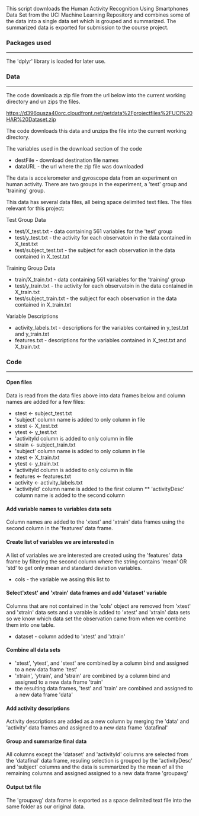 This script downloads the Human Activity Recognition Using Smartphones Data Set from the UCI Machine Learning Repository 
and combines some of the data into a single data set which is grouped and summarized. The summarized data is exported for
submission to the course project.


### Packages used
-------------
The 'dplyr' library is loaded for later use.


### Data
----
The code downloads a zip file from the url below into the current working directory and un zips the files.

https://d396qusza40orc.cloudfront.net/getdata%2Fprojectfiles%2FUCI%20HAR%20Dataset.zip

The code downloads this data and unzips the file into the current working directory.

The variables used in the download section of the code
* destFile - download destination file names
* dataURL - the url where the zip file was downloaded

The data is accelerometer and gyroscope data from an experiment on human activity. There are two groups in the experiment, a 'test' group and 'training' group.

This data has several data files, all being space delimited text files. The files relevant for this project:

Test Group Data
* test/X_test.txt - data containing 561 variables for the 'test' group
 * test/y_test.txt - the activity for each observatoin in the data contained in X_test.txt
 * test/subject_test.txt - the subject for each observation in the data contained in X_test.txt

Training Group Data
* train/X_train.txt - data containing 561 variables for the 'training' group
 * test/y_train.txt - the activity for each observatoin in the data contained in X_train.txt
 * test/subject_train.txt - the subject for each observation in the data contained in X_train.txt

Variable Descriptions
* activity_labels.txt - descriptions for the variables contained in y_test.txt and y_train.txt
* features.txt - descriptions for the variables contained in X_test.txt and X_train.txt


### Code
----
#### Open files

Data is read from the data files above into data frames below and column names are added for a few files:

* stest <- subject_test.txt
 * 'subject' column name is added to only column in file
* xtest <- X_test.txt
* ytest <- y_test.txt
 * 'activityId column is added to only column in file
* strain <- subject_train.txt
 * 'subject' column name is added to only column in file
* xtest <- X_train.txt
* ytest <- y_train.txt
 * 'activityId column is added to only column in file
* features <- features.txt
* activity <- activity_labels.txt
 * 'activityId' column name is added to the first column
** 'activityDesc' column name is added to the second column

#### Add variable names to variables data sets
Column names are added to the 'xtest' and 'xtrain' data frames using the second column in the 'features' data frame.

#### Create list of variables we are interested in
A list of variables we are interested are created using the 'features' data frame by filtering the second column 
where the string contains 'mean' OR 'std' to get only mean and standard deviation variables.

* cols - the variable we assing this list to

#### Select'xtest' and 'xtrain' data frames and add 'dataset' variable 
Columns that are not contained in the 'cols' object are removed from 'xtest' and 'xtrain' data sets 
and a varable is added to 'xtest' and 'xtrain' data sets so we know which data set the observation came from 
when we combine them into one table.

* dataset - column added to 'xtest' and 'xtrain'


#### Combine all data sets 
* 'xtest', 'ytest', and 'stest' are combined by a column bind and assigned to a new data frame 'test'
* 'xtrain', 'ytrain', and 'strain' are combined by a column bind and assigned to a new data frame 'train'
* the resulting data frames, 'test' and 'train' are combined and assigned to a new data frame 'data'

#### Add activity descriptions
Activity descriptions are added as a new column by merging the 'data' and 'activity' data frames and assigned to a 
new data frame 'datafinal'

#### Group and summarize final data
All columns except the 'dataset' and 'activityId' columns are selected from the 'datafinal' data frame, resuling selection
is grouped by the 'activityDesc' and 'subject' columns and the data is summarized by the mean of all the remaining columns
and assigned assigned to a new data frame 'groupavg'


#### Output txt file
The 'groupavg' data frame is exported as a space delimited text file into the same folder as our original data.